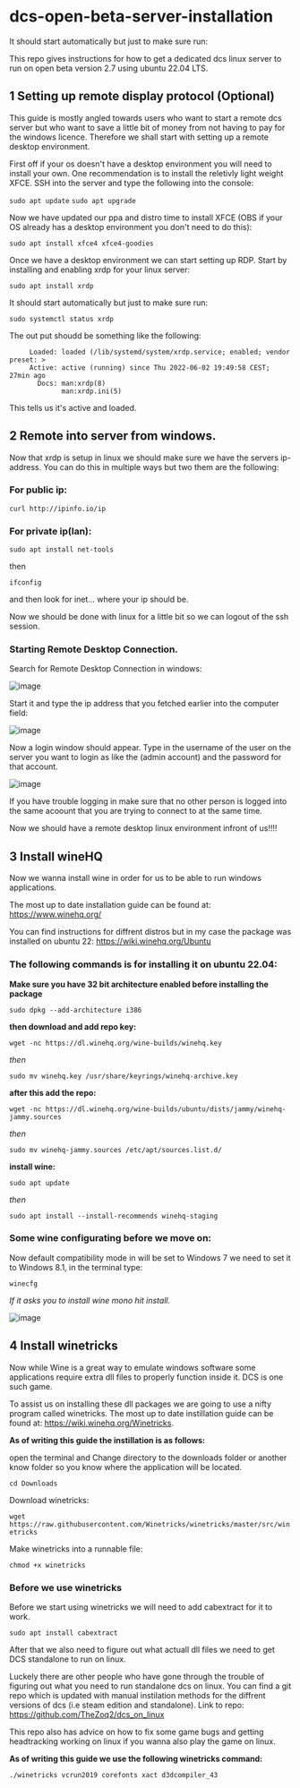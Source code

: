# dcs-open-beta-server-installation

It should start automatically but just to make sure run:

This repo gives instructions for how to get a dedicated dcs linux server to run on open beta version 2.7 using ubuntu 22.04 LTS.

## 1 Setting up remote display protocol (Optional)
This guide is mostly angled towards users who want to start a remote dcs server but who want to save a little bit of money from not having to pay for the windows licence. Therefore we shall start with setting up a remote desktop environment.

First off if your os doesn't have a desktop environment you will need to install your own. One recommendation is to install the reletivly light weight XFCE. SSH into the server and type the following into the console:

```sudo apt update```
```sudo apt upgrade```

Now we have updated our ppa and distro time to install XFCE (OBS if your OS already has a desktop environment you don't need to do this):

```sudo apt install xfce4 xfce4-goodies```

Once we have a desktop environment we can start setting up RDP. Start by installing and enabling xrdp for your linux server:

```sudo apt install xrdp```

It should start automatically but just to make sure run:

```sudo systemctl status xrdp```

The out put shoudd be something like the following:
```● xrdp.service - xrdp daemon
     Loaded: loaded (/lib/systemd/system/xrdp.service; enabled; vendor preset: >
     Active: active (running) since Thu 2022-06-02 19:49:58 CEST; 27min ago
       Docs: man:xrdp(8)
             man:xrdp.ini(5)
 ```
             
This tells us it's active and loaded.

## 2 Remote into server from windows.

Now that xrdp is setup in linux we should make sure we have the servers ip-address. You can do this in multiple ways but two them are the following:

### For public ip:
```curl http://ipinfo.io/ip```

### For private ip(lan):
```sudo apt install net-tools```

then

```ifconfig```

and then look for inet... where your ip should be.

Now we should be done with linux for a little bit so we can logout of the ssh session.

### Starting Remote Desktop Connection.

Search for Remote Desktop Connection in windows:

![image](https://user-images.githubusercontent.com/66997364/171703613-36f81409-daf5-4eaf-9375-a0035dc421e5.png)

Start it and type the ip address that you fetched earlier into the computer field:

![image](https://user-images.githubusercontent.com/66997364/171704101-6d125d44-a529-4025-8f57-f7f9ec617711.png)

Now a login window should appear. Type in the username of the user on the server you want to login as like the (admin account) and the password for that account.

![image](https://user-images.githubusercontent.com/66997364/172075457-e1bfb4f8-4745-442f-9075-c3c3c13d1a95.png)

If you have trouble logging in make sure that no other person is logged into the same acoount that you are trying to connect to at the same time.

Now we should have a remote desktop linux environment infront of us!!!!

## 3 Install wineHQ

Now we wanna install wine in order for us to be able to run windows applications.

The most up to date installation guide can be found at: https://www.winehq.org/

You can find instructions for diffrent distros but in my case the package was installed on ubuntu 22: https://wiki.winehq.org/Ubuntu

### The following commands is for installing it on ubuntu 22.04:

**Make sure you have 32 bit architecture enabled before installing the package**

```sudo dpkg --add-architecture i386```

**then download and add repo key:**

```wget -nc https://dl.winehq.org/wine-builds/winehq.key```

*then*

```sudo mv winehq.key /usr/share/keyrings/winehq-archive.key```

**after this add the repo:**

```wget -nc https://dl.winehq.org/wine-builds/ubuntu/dists/jammy/winehq-jammy.sources```

*then*

```sudo mv winehq-jammy.sources /etc/apt/sources.list.d/```

**install wine:**

```sudo apt update```

*then*

```sudo apt install --install-recommends winehq-staging```

### Some wine configurating before we move on:

Now default compatibility mode in will be set to Windows 7 we need to set it to Windows 8.1, in the terminal type:

```winecfg```

*If it asks you to install wine mono hit install.*

![image](https://user-images.githubusercontent.com/66997364/171719494-63dcc9c6-6c69-4cd6-bf3f-88834d341b6e.png)

## 4 Install winetricks

Now while Wine is a great way to emulate windows software some applications require extra dll files to properly function inside it. DCS is one such game.

To assist us on installing these dll packages we are going to use a nifty program called winetricks. The most up to date instillation guide can be found at: https://wiki.winehq.org/Winetricks.

**As of writing this guide the instillation is as follows:**

open the terminal and Change directory to the downloads folder or another know folder so you know where the application will be located.

```cd Downloads```

Download winetricks:

```wget  https://raw.githubusercontent.com/Winetricks/winetricks/master/src/winetricks```

Make winetricks into a runnable file:

```chmod +x winetricks```

### Before we use winetricks

Before we start using winetricks we will need to add cabextract for it to work.

```sudo apt install cabextract```

After that we also need to figure out what actuall dll files we need to get DCS standalone to run on linux.

Luckely there are other people who have gone through the trouble of figuring out what you need to run standalone dcs on linux. You can find a git repo which is updated with manual instilation methods for the diffrent versions of dcs (i.e steam edition and standalone). Link to repo: https://github.com/TheZoq2/dcs_on_linux

This repo also has advice on how to fix some game bugs and getting headtracking working on linux if you wanna also play the game on linux.

**As of writing this guide we use the following winetricks command:**

```./winetricks vcrun2019 corefonts xact d3dcompiler_43```

